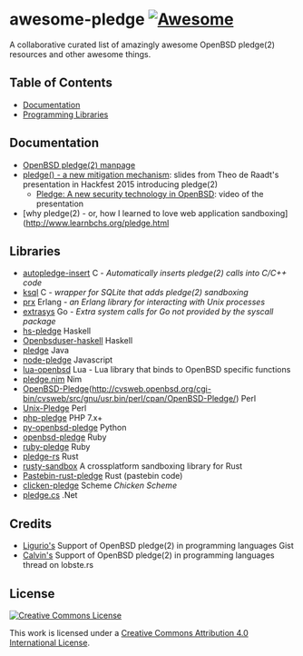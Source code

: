 # awesome-pledge [![Awesome](https://cdn.rawgit.com/sindresorhus/awesome/d7305f38d29fed78fa85652e3a63e154dd8e8829/media/badge.svg)](https://github.com/sindresorhus/awesome)
A collaborative curated list of amazingly awesome OpenBSD pledge(2) resources and other awesome things.

## Table of Contents
- [Documentation](#documentation)
- [Programming Libraries](#libraries)

## Documentation
 - [OpenBSD pledge(2) manpage](http://man.openbsd.org/OpenBSD-current/man2/pledge.2) 
 - [pledge() - a new mitigation mechanism](http://www.openbsd.org/papers/hackfest2015-pledge/mgp00001.html): slides from Theo de Raadt's presentation in Hackfest 2015 introducing pledge(2)
   - [Pledge: A new security technology in OpenBSD](https://www.youtube.com/watch?v=F_7S1eqKsFk): video of the presentation
 - [why pledge(2) - or, how I learned to love web application sandboxing](http://www.learnbchs.org/pledge.html

## Libraries
- [autopledge-insert](https://github.com/baconator/autopledge-insert) C - *Automatically inserts pledge(2) calls into C/C++ code*
- [ksql](https://kristaps.bsd.lv/ksql/) C - *wrapper for SQLite that adds pledge(2) sandboxing*
- [prx](https://github.com/msantos/prx) Erlang - *an Erlang library for interacting with Unix processes*
- [extrasys](https://github.com/ylih/extrasys) Go - *Extra system calls for Go not provided by the syscall package*
- [hs-pledge](https://github.com/oherrala/hs-pledge) Haskell
- [Openbsduser-haskell](http://openbsd-archive.7691.n7.nabble.com/pledge-2-binding-for-Haskell-td287889.html) Haskell
- [pledge](https://github.com/Hashwords/pledge) Java
- [node-pledge](https://github.com/qbit/node-pledge) Javascript
- [lua-openbsd](https://github.com/n0la/lua-openbsd) Lua - Lua library that binds to OpenBSD specific functions
- [pledge.nim](https://github.com/euantorano/pledge.nim) Nim
- [OpenBSD-Pledge](https://github.com/afresh1/OpenBSD-Pledge)(http://cvsweb.openbsd.org/cgi-bin/cvsweb/src/gnu/usr.bin/perl/cpan/OpenBSD-Pledge/) Perl
- [Unix-Pledge](https://github.com/rfarr/Unix-Pledge) Perl
- [php-pledge](https://github.com/tvlooy/php-pledge) PHP 7.x+
- [py-openbsd-pledge](https://github.com/jarmani/py-openbsd-pledge) Python
- [openbsd-pledge](https://github.com/Robiathin/openbsd_pledge) Ruby
- [ruby-pledge](https://github.com/jeremyevans/ruby-pledge) Ruby
- [pledge-rs](https://github.com/i80and/pledge-rs) Rust
- [rusty-sandbox](https://github.com/myfreeweb/rusty-sandbox) A crossplatform sandboxing library for Rust
- [Pastebin-rust-pledge](http://pastebin.com/P89kV6uR) Rust (pastebin code)
- [clicken-pledge](http://wiki.call-cc.org/eggref/4/pledge) Scheme *Chicken Scheme*
- [pledge.cs](https://github.com/NattyNarwhal/pledge.cs) .Net

## Credits
 - [Ligurio's](https://gist.github.com/ligurio/f6114bd1df371047dd80ea9b8a55c104) Support of OpenBSD pledge(2) in programming languages Gist 
 - [Calvin's](https://lobste.rs/s/dmhmdc/support_of_openbsd_pledge_2_in_programming_languages) Support of OpenBSD pledge(2) in programming languages thread on lobste.rs

## License

[![Creative Commons License](http://i.creativecommons.org/l/by/4.0/88x31.png)](http://creativecommons.org/licenses/by/4.0/)

This work is licensed under a [Creative Commons Attribution 4.0 International License](http://creativecommons.org/licenses/by/4.0/).
